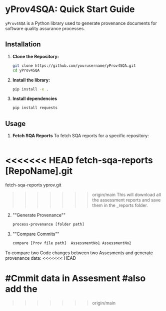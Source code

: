 # yProv4SQA: Quick Start Guide
`yProv4SQA` is a Python library used to generate provenance documents for software quality assurance processes.
## Installation
1. **Clone the Repository:**
   ```bash
   git clone https://github.com/yourusername/yProv4SQA.git
   cd yProv4SQA
2. **Install the library:**
   ```bash
   pip install -e .
3. **Install dependencies**
   ```bash
   pip install requests
## Usage
1. **Fetch SQA Reports**
   To fetch SQA reports for a specific repository:
   ```bash
<<<<<<< HEAD
   fetch-sqa-reports [RepoName].git
=======
   fetch-sqa-reports yprov.git
>>>>>>> origin/main
This will download all the assessment reports and save them in the <RepoName>_reports folder.

2. ""Generate Provenance""
   ```bash
   process-provenance [folder path]

3. ""Compare Commits""
   ```bash
   compare [Prov file path]  AssessmentNo1 AssessmentNo2
To compare two Code changes between two Assesments and generate provenance data:
<<<<<<< HEAD

#Cmmit data in Assesment
#also add the 
=======
>>>>>>> origin/main
